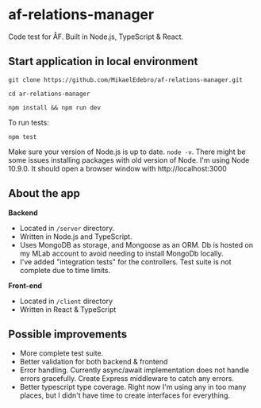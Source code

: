 # af-relations-manager

Code test for ÅF. Built in Node.js, TypeScript & React.

## Start application in local environment

```
git clone https://github.com/MikaelEdebro/af-relations-manager.git

cd ar-relations-manager

npm install && npm run dev
```

To run tests:

```
npm test
```

Make sure your version of Node.js is up to date. `node -v`. There might be some issues installing packages with old version of Node. I'm using Node 10.9.0. It should open a browser window with http://localhost:3000

## About the app

**Backend**

- Located in `/server` directory.
- Written in Node.js and TypeScript.
- Uses MongoDB as storage, and Mongoose as an ORM. Db is hosted on my MLab account to avoid needing to install MongoDb locally.
- I've added "integration tests" for the controllers. Test suite is not complete due to time limits.

**Front-end**

- Located in `/client` directory
- Written in React & TypeScript

## Possible improvements

- More complete test suite.
- Better validation for both backend & frontend
- Error handling. Currently async/await implementation does not handle errors gracefully. Create Express middleware to catch any errors.
- Better typescript type coverage. Right now I'm using any in too many places, but I didn't have time to create interfaces for everything.
